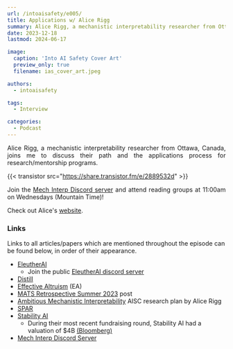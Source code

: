 ```yaml
---
url: /intoaisafety/e005/
title: Applications w/ Alice Rigg
summary: Alice Rigg, a mechanistic interpretability researcher from Ottawa, Canada, joins me to discuss the applications process for research/mentorship programs.
date: 2023-12-18
lastmod: 2024-06-17

image:
  caption: 'Into AI Safety Cover Art'
  preview_only: true
  filename: ias_cover_art.jpeg

authors:
  - intoaisafety

tags:
  - Interview

categories: 
  - Podcast
---
```


<div style="text-align: justify">
Alice Rigg, a mechanistic interpretability researcher from Ottawa, Canada, joins me to discuss their path and the applications process for research/mentorship programs.

{{< transistor src="https://share.transistor.fm/e/2889532d" >}}

Join the <a href="https://discord.gg/KNxJwaytTG" target="_blank" rel="noreferrer noopener">Mech Interp Discord server</a> and attend reading groups at 11:00am on Wednesdays (Mountain Time)!

Check out Alice's <a href="https://woog97.github.io" target="_blank" rel="noreferrer noopener">website</a>.
</div>

### Links

Links to all articles/papers which are mentioned throughout the episode can be found below, in order of their appearance.
- <a href="https://www.eleuther.ai" target="_blank" rel="noreferrer noopener">EleutherAI</a>
  - Join the public <a href="https://www.discord.gg/eleutherai" target="_blank" rel="noreferrer noopener">EleutherAI discord server</a>
- <a href="https://distill.pub" target="_blank" rel="noreferrer noopener">Distill</a>
- <a href="https://www.effectivealtruism.org" target="_blank" rel="noreferrer noopener">Effective Altruism</a> (EA)
- <a href="https://www.lesswrong.com/posts/zwf68YaySvXhWYCdh/mats-summer-2023-retrospective" target="_blank" rel="noreferrer noopener">MATS Retrospective Summer 2023</a> post
- <a href="https://docs.google.com/document/d/1jce3f64Fz7PXmdCEyd9i0PTmcFaiP1pZdcBn5ye5sxY/edit" target="_blank" rel="noreferrer noopener">Ambitious Mechanistic Interpretability</a> AISC research plan by Alice Rigg
- <a href="https://berkeleyaisafety.com/spar" target="_blank" rel="noreferrer noopener">SPAR</a>
- <a href="https://stability.ai" target="_blank" rel="noreferrer noopener">Stability AI</a>
  - During their most recent fundraising round, Stability AI had a valuation of $4B <a href="https://www.bloomberg.com/news/articles/2023-03-03/openai-rival-stable-diffusion-maker-seeks-to-raise-funds-at-4-billion-valuation" target="_blank" rel="noreferrer noopener">(Bloomberg)</a>
- <a href="https://discord.gg/KNxJwaytTG" target="_blank" rel="noreferrer noopener">Mech Interp Discord Server</a>

<!-- end of the list -->